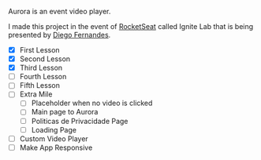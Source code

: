 Aurora is an event video player.

I made this project in the event of [RocketSeat](https://www.rocketseat.com.br/) called Ignite Lab that is being presented by [Diego Fernandes](https://github.com/diego3g).

- [x] First Lesson
- [x] Second Lesson
- [x] Third Lesson
- [ ] Fourth Lesson
- [ ] Fifth Lesson
- [ ] Extra Mile
    - [ ] Placeholder when no video is clicked
    - [ ] Main page to Aurora
    - [ ] Politicas de Privacidade Page
    - [ ] Loading Page
- [ ] Custom Video Player
- [ ] Make App Responsive
